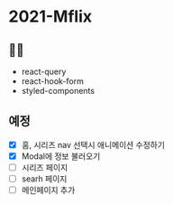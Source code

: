 # 2021-Mflix

## 🧑‍💻

- react-query
- react-hook-form
- styled-components

## 예정

- [x] 홈, 시리즈 nav 선택시 애니메이션 수정하기
- [x] Modal에 정보 불러오기
- [ ] 시리즈 페이지
- [ ] searh 페이지
- [ ] 메인페이지 추가
